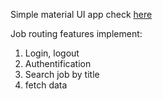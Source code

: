 Simple material UI app
check [here](https://simple-mui-app-duyencao.netlify.app/ "Basic Material UI")

Job routing features implement:

1. Login, logout
2. Authentification
3. Search job by title
4. fetch data
